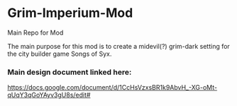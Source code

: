 # Grim-Imperium-Mod
Main Repo for Mod

The main purpose for this mod is to create a midevil(?) grim-dark setting for the city builder game Songs of Syx.

### Main design document linked here:
https://docs.google.com/document/d/1CcHsVzxsBR1k9AbvH_-XG-oMt-qUqY3qGoYAyv3gU8s/edit#
